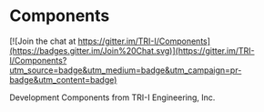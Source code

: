 Components
==========

[![Join the chat at https://gitter.im/TRI-I/Components](https://badges.gitter.im/Join%20Chat.svg)](https://gitter.im/TRI-I/Components?utm_source=badge&utm_medium=badge&utm_campaign=pr-badge&utm_content=badge)

Development Components from TRI-I Engineering, Inc.
